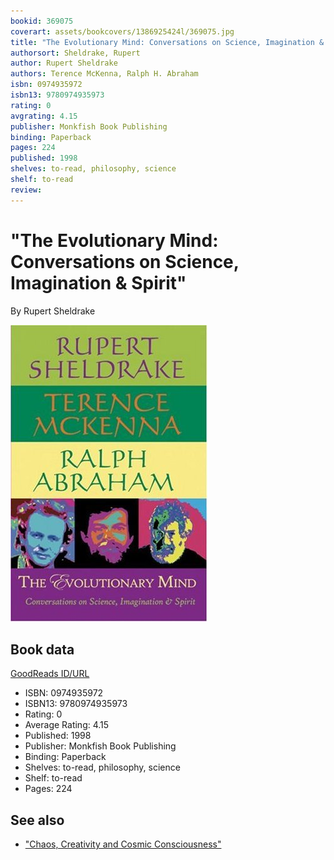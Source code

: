 ```yaml
---
bookid: 369075
coverart: assets/bookcovers/1386925424l/369075.jpg
title: "The Evolutionary Mind: Conversations on Science, Imagination & Spirit"
authorsort: Sheldrake, Rupert
author: Rupert Sheldrake
authors: Terence McKenna, Ralph H. Abraham
isbn: 0974935972
isbn13: 9780974935973
rating: 0
avgrating: 4.15
publisher: Monkfish Book Publishing
binding: Paperback
pages: 224
published: 1998
shelves: to-read, philosophy, science
shelf: to-read
review: 
---
```


# "The Evolutionary Mind: Conversations on Science, Imagination & Spirit"

By Rupert Sheldrake

![](../../assets/bookcovers/1386925424l/369075.jpg)

## Book data

[GoodReads ID/URL](https://www.goodreads.com/book/show/369075)

- ISBN: 0974935972
- ISBN13: 9780974935973
- Rating: 0
- Average Rating: 4.15
- Published: 1998
- Publisher: Monkfish Book Publishing
- Binding: Paperback
- Shelves: to-read, philosophy, science
- Shelf: to-read
- Pages: 224


## See also

- ["Chaos, Creativity and Cosmic Consciousness"](Chaos__Creativity_and_Cosmic_Consciousness.md)

